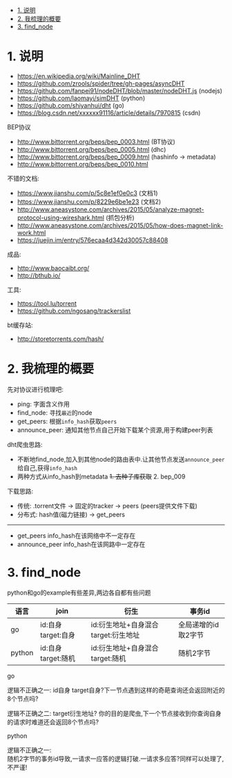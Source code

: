 <!-- TOC -->

- [1. 说明](#1-说明)
- [2. 我梳理的概要](#2-我梳理的概要)
- [3. find_node](#3-find_node)

<!-- /TOC -->


<a id="markdown-1-说明" name="1-说明"></a>
# 1. 说明

* https://en.wikipedia.org/wiki/Mainline_DHT
* https://github.com/zrools/spider/tree/gh-pages/asyncDHT
* https://github.com/fanpei91/nodeDHT/blob/master/nodeDHT.js (nodejs)
* https://github.com/laomayi/simDHT (python)
* https://github.com/shiyanhui/dht (go)
* https://blog.csdn.net/xxxxxx91116/article/details/7970815 (csdn)

BEP协议
* http://www.bittorrent.org/beps/bep_0003.html (BT协议)
* http://www.bittorrent.org/beps/bep_0005.html (dhc)
* http://www.bittorrent.org/beps/bep_0009.html (hashinfo -> metadata)
* http://www.bittorrent.org/beps/bep_0010.html 

不错的文档:
* https://www.jianshu.com/p/5c8e1ef0e0c3 (文档1)
* https://www.jianshu.com/p/8229e6be1e23 (文档2)
* http://www.aneasystone.com/archives/2015/05/analyze-magnet-protocol-using-wireshark.html (抓包分析)
* http://www.aneasystone.com/archives/2015/05/how-does-magnet-link-work.html
* https://juejin.im/entry/576ecaa4d342d30057c88408

成品:
* http://www.baocaibt.org/
* http://bthub.io/

工具:
* https://tool.lu/torrent
* https://github.com/ngosang/trackerslist 

bt缓存站:
* http://storetorrents.com/hash/



<a id="markdown-2-我梳理的概要" name="2-我梳理的概要"></a>
# 2. 我梳理的概要

先对协议进行梳理吧:

* ping: 字面含义作用
* find_node: 寻找`最近`的node
* get_peers: 根据`info_hash`获取`peers`  
* announce_peer: 通知其他节点自己开始下载某个资源,用于构建peer列表


dht爬虫思路:
* 不断地find_node,加入到其他node的路由表中.让其他节点发送`announce_peer`给自己,获得`info_hash`
* 两种方式从info_hash到metadata ~~1. 去种子库获取~~ 2. bep_009

下载思路:
* 传统: .torrent文件 -> 固定的tracker -> peers  (peers提供文件下载)
* 分布式: hash值(磁力链接) -> get_peers 

---

* get_peers info_hash在该网络中不一定存在
* announce_peer info_hash在该网路中一定存在

<a id="markdown-3-find_node" name="3-find_node"></a>
# 3. find_node

python和go的example有些差异,两边各自都有些问题

语言|join|衍生|事务id
-|-|-|-
go|id:自身 target:自身|id:衍生地址+自身混合 target:衍生地址|全局递增的id取2字节
python|id:自身 target:随机|id:衍生地址+自身混合 target:随机|随机2字节



go

逻辑不正确之一:
id自身 target自身?下一节点遇到这样的奇葩查询还会返回附近的8个节点吗?

逻辑不正确之二:
target衍生地址? 你的目的是爬虫,下一个节点接收到你查询自身的请求时难道还会返回8个节点吗?


python

逻辑不正确之一:  
随机2字节的事务id导致,一请求一应答的逻辑打破.一请求多应答?同样可以处理了,不严谨!

